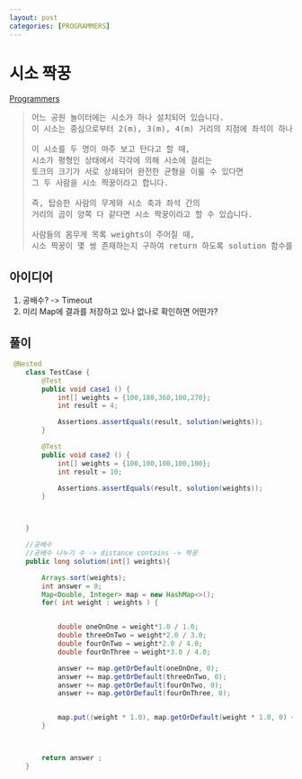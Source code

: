 ```yaml
---
layout: post
categories: [PROGRAMMERS]
---
```



# 시소 짝꿍

[Programmers](https://school.programmers.co.kr/learn/courses/30/lessons/152996)

> <pre>
> 어느 공원 놀이터에는 시소가 하나 설치되어 있습니다.
> 이 시소는 중심으로부터 2(m), 3(m), 4(m) 거리의 지점에 좌석이 하나씩 있습니다.
>
> 이 시소를 두 명이 마주 보고 탄다고 할 때,
> 시소가 평형인 상태에서 각각에 의해 시소에 걸리는
> 토크의 크기가 서로 상쇄되어 완전한 균형을 이룰 수 있다면
> 그 두 사람을 시소 짝꿍이라고 합니다.
>
> 즉, 탑승한 사람의 무게와 시소 축과 좌석 간의
> 거리의 곱이 양쪽 다 같다면 시소 짝꿍이라고 할 수 있습니다.
>
> 사람들의 몸무게 목록 weights이 주어질 때,
> 시소 짝꿍이 몇 쌍 존재하는지 구하여 return 하도록 solution 함수를 완성해주세요.
> </pre>

## 아이디어

1) 공배수? -> Timeout
2) 미리 Map에 결과를 저장하고 있나 없나로 확인하면 어떤가?

## 풀이

```java
 @Nested
    class TestCase {
        @Test
        public void case1 () {
            int[] weights = {100,180,360,100,270};
            int result = 4;

            Assertions.assertEquals(result, solution(weights));
        }

        @Test
        public void case2 () {
            int[] weights = {100,100,100,100,100};
            int result = 10;

            Assertions.assertEquals(result, solution(weights));
        }



    }

    //공배수
    //공배수 나누기 수 -> distance contains -> 짝꿍
    public long solution(int[] weights){

        Arrays.sort(weights);
        int answer = 0;
        Map<Double, Integer> map = new HashMap<>();
        for( int weight : weights ) {


            double oneOnOne = weight*1.0 / 1.0;
            double threeOnTwo = weight*2.0 / 3.0;
            double fourOnTwo = weight*2.0 / 4.0;
            double fourOnThree = weight*3.0 / 4.0;

            answer += map.getOrDefault(oneOnOne, 0);
            answer += map.getOrDefault(threeOnTwo, 0);
            answer += map.getOrDefault(fourOnTwo, 0);
            answer += map.getOrDefault(fourOnThree, 0);


            map.put((weight * 1.0), map.getOrDefault(weight * 1.0, 0) + 1);
        }



        return answer ;
    }
```